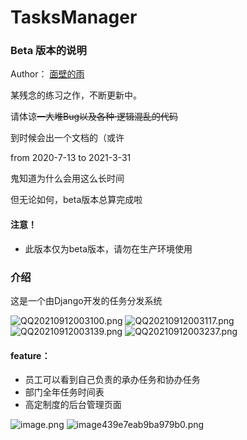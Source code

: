 # TasksManager
### Beta 版本的说明

Author： [面壁的雨](https://raiot.me)

某残念的练习之作，不断更新中。

请体谅~~一大堆Bug以及各种·逻辑混乱的代码~~

到时候会出一个文档的（或许

from 2020-7-13 to 2021-3-31

鬼知道为什么会用这么长时间

但无论如何，beta版本总算完成啦

#### 注意！

* 此版本仅为beta版本，请勿在生产环境使用

### 介绍

这是一个由Django开发的任务分发系统


![QQ20210912003100.png](https://images.everains.com/images/2021/09/12/QQ20210912003100.png)
![QQ20210912003117.png](https://images.everains.com/images/2021/09/12/QQ20210912003117.png)
![QQ20210912003139.png](https://images.everains.com/images/2021/09/12/QQ20210912003139.png)
![QQ20210912003237.png](https://images.everains.com/images/2021/09/12/QQ20210912003237.png)

#### feature：

* 员工可以看到自己负责的承办任务和协办任务
* 部门全年任务时间表
* 高定制度的后台管理页面



![image.png](https://images.raiot.me/images/2021/03/31/image.png)
![image439e7eab9ba979b0.png](https://images.raiot.me/images/2021/03/31/image439e7eab9ba979b0.png)
